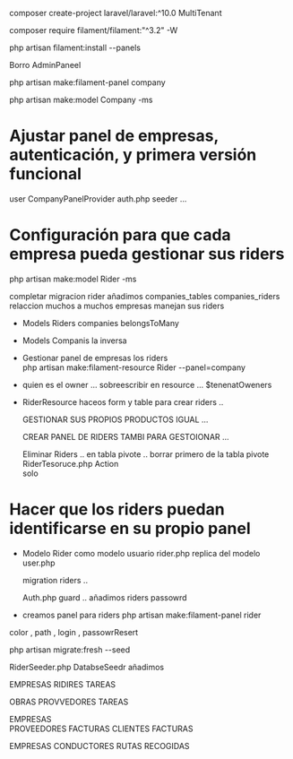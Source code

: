 
composer create-project laravel/laravel:^10.0 MultiTenant

composer require filament/filament:"^3.2" -W

php artisan filament:install --panels



Borro AdminPaneel 

php artisan make:filament-panel company


php artisan make:model Company -ms 

# Ajustar panel de empresas, autenticación, y primera versión funcional

user
CompanyPanelProvider
auth.php 
seeder ...

# Configuración para que cada empresa pueda gestionar sus riders
php artisan make:model Rider -ms 

completar migracion rider
añadimos companies_tables  companies_riders
    relaccion muchos a muchos 
    empresas manejan sus riders

* Models Riders 
    companies belongsToMany
* Models Companis la inversa 


* Gestionar panel de empresas los riders  
php artisan make:filament-resource Rider --panel=company 

* quien es el owner ... 
    sobreescribir en resource ...
    $tenenatOweners

* RiderResource haceos form y table para crear riders ..

    GESTIONAR SUS PROPIOS PRODUCTOS IGUAL ... 

    CREAR PANEL DE RIDERS TAMBI PARA GESTOIONAR ...

    Eliminar Riders .. en tabla pivote .. 
        borrar primero de la tabla pivote 
            RiderTesoruce.php Action  
                solo 

# Hacer que los riders puedan identificarse en su propio panel


* Modelo Rider como modelo usuario 
    rider.php  replica del modelo user.php 

    migration riders .. 

    Auth.php guard .. añadimos riders 
    passowrd 

* creamos panel para riders 
php artisan make:filament-panel rider 

color , path , login , passowrResert

php artisan migrate:fresh --seed 

RiderSeeder.php 
DatabseSeedr añadimos 


EMPRESAS 
    RIDIRES
        TAREAS

OBRAS
    PROVVEDORES
        TAREAS 
    
EMPRESAS    
    PROVEEDORES
        FACTURAS
    CLIENTES
        FACTURAS

EMPRESAS
    CONDUCTORES
        RUTAS
            RECOGIDAS



        